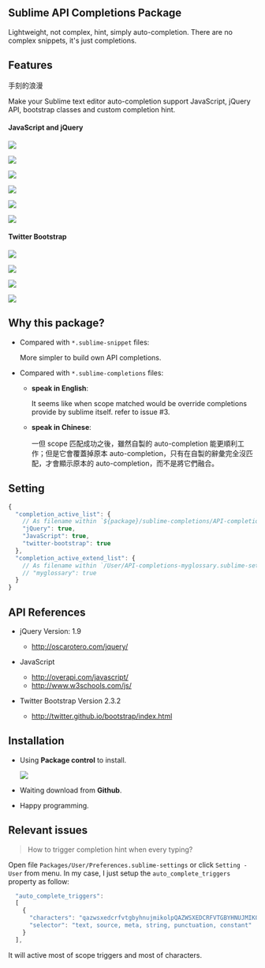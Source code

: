 ## Sublime API Completions Package

Lightweight, not complex, hint, simply auto-completion. There are no complex snippets, it's just completions.


## Features

手刻的浪漫

Make your Sublime text editor auto-completion support JavaScript, jQuery API, bootstrap classes and custom completion hint.

#### JavaScript and jQuery

![](https://raw.github.com/Pleasurazy/Sublime-JavsScript-API-Completions/master/README/JavaScript-and-jQuery/demo1.gif)

![](https://raw.github.com/Pleasurazy/Sublime-JavsScript-API-Completions/master/README/JavaScript-and-jQuery/static1.jpg)

![](https://raw.github.com/Pleasurazy/Sublime-JavsScript-API-Completions/master/README/JavaScript-and-jQuery/static2.jpg)

![](https://raw.github.com/Pleasurazy/Sublime-JavsScript-API-Completions/master/README/JavaScript-and-jQuery/static3.jpg)

![](https://raw.github.com/Pleasurazy/Sublime-JavsScript-API-Completions/master/README/JavaScript-and-jQuery/static4.jpg)

![](https://raw.github.com/Pleasurazy/Sublime-JavsScript-API-Completions/master/README/JavaScript-and-jQuery/static5.jpg)

#### Twitter Bootstrap

![](https://raw.github.com/Pleasurazy/Sublime-JavsScript-API-Completions/master/README/bootstrap-demo/demo1.gif)

![](https://raw.github.com/Pleasurazy/Sublime-JavsScript-API-Completions/master/README/bootstrap-demo/static1.jpg)

![](https://raw.github.com/Pleasurazy/Sublime-JavsScript-API-Completions/master/README/bootstrap-demo/static2.jpg)

![](https://raw.github.com/Pleasurazy/Sublime-JavsScript-API-Completions/master/README/bootstrap-demo/static3.jpg)


## Why this package?

* Compared with `*.sublime-snippet` files:

  More simpler to build own API completions.

* Compared with `*.sublime-completions` files:
  
  * **speak in English**:

      It seems like when scope matched would be override completions provide by sublime itself. refer to issue #3.

  * **speak in Chinese**:

      一但 scope 匹配成功之後，雖然自製的 auto-completion 能更順利工作；但是它會覆蓋掉原本 auto-completion，只有在自製的辭彙完全沒匹配，才會顯示原本的 auto-completion，而不是將它們融合。


## Setting

```js
{
  "completion_active_list": {
    // As filename within `${package}/sublime-completions/API-completions-${filename}.sublime-settings`.
    "jQuery": true,
    "JavaScript": true,
    "twitter-bootstrap": true
  },
  "completion_active_extend_list": {
    // As filename within `/User/API-completions-myglossary.sublime-settings`.
    // "myglossary": true
  }
}
```


## API References

* jQuery Version: 1.9

  * http://oscarotero.com/jquery/

* JavaScript

  * http://overapi.com/javascript/
  * http://www.w3schools.com/js/

* Twitter Bootstrap Version 2.3.2

  * http://twitter.github.io/bootstrap/index.html


## Installation

* Using **Package control** to install.

  ![](https://raw.github.com/Pleasurazy/Sublime-JavsScript-API-Completions/master/README/through_package_control_install.jpg)

* Waiting download from **Github**.

* Happy programming.


## Relevant issues

> How to trigger completion hint when every typing?

Open file `Packages/User/Preferences.sublime-settings` or click `Setting - User` from menu. In my case, I just setup the `auto_complete_triggers` property as follow:

```js
  "auto_complete_triggers":
  [
    {
      "characters": "qazwsxedcrfvtgbyhnujmikolpQAZWSXEDCRFVTGBYHNUJMIKOLP",
      "selector": "text, source, meta, string, punctuation, constant"
    }
  ],
```

It will active most of scope triggers and most of characters.